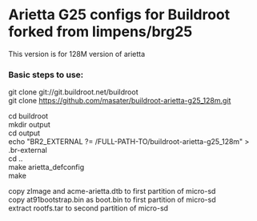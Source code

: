 Arietta G25 configs for Buildroot forked from limpens/brg25
=================================
This version is for 128M version of arietta

### Basic steps to use:
git clone git://git.buildroot.net/buildroot  
git clone https://github.com/masater/buildroot-arietta-g25_128m.git  
  
cd buildroot  
mkdir output  
cd output  
echo "BR2\_EXTERNAL ?= /FULL-PATH-TO/buildroot-arietta-g25\_128m" > .br-external  
cd ..  
make arietta_defconfig  
make  
  
copy zImage and acme-arietta.dtb to first partition of micro-sd  
copy at91bootstrap.bin as boot.bin to first partition of micro-sd  
extract rootfs.tar to second partition of micro-sd
